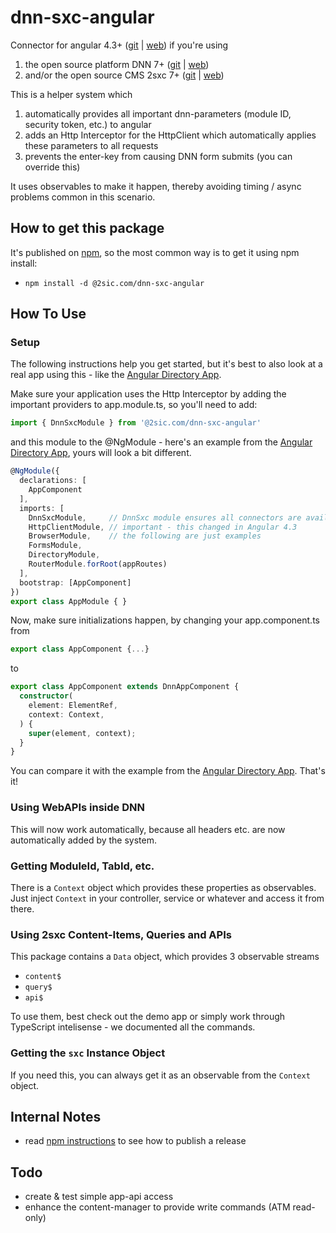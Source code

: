 # dnn-sxc-angular
Connector for angular 4.3+ ([git](https://github.com/angular/angular) | [web](https://angular.io/)) if you're using
1. the open source platform DNN 7+ ([git](https://github.com/dnnsoftware/Dnn.Platform) | [web](http://dnnsoftware.com/)) 
1. and/or the open source CMS 2sxc 7+ ([git](https://github.com/2sic/2sxc/) | [web](https://2sxc.org/)) 

This is a helper system which
1. automatically provides all important dnn-parameters (module ID, security token, etc.) to angular
2. adds an Http Interceptor for the HttpClient which automatically applies these parameters to all requests
3. prevents the enter-key from causing DNN form submits (you can override this)

It uses observables to make it happen, thereby avoiding timing / async problems common in this scenario. 

## How to get this package
It's published on [npm](https://www.npmjs.com/package/@2sic.com/dnn-sxc-angular), so the most common way is to get it using npm install:

* `npm install -d @2sic.com/dnn-sxc-angular`

## How To Use
### Setup
The following instructions help you get started, but it's best to also look at a real app using this - like the [Angular Directory App](https://github.com/2sic/app-directory-angular/).

Make sure your application uses the Http Interceptor by adding the important providers to app.module.ts, so you'll need to add:

```typescript
import { DnnSxcModule } from '@2sic.com/dnn-sxc-angular'
```  

and this module to the @NgModule - here's an example from the [Angular Directory App](https://github.com/2sic/app-directory-angular/blob/master/src/app/app.module.ts), yours will look a bit different.

```typescript
@NgModule({
  declarations: [
    AppComponent
  ],
  imports: [
    DnnSxcModule,     // DnnSxc module ensures all connectors are available
    HttpClientModule, // important - this changed in Angular 4.3
    BrowserModule,    // the following are just examples
    FormsModule,
    DirectoryModule,
    RouterModule.forRoot(appRoutes)
  ],
  bootstrap: [AppComponent]
})
export class AppModule { }
```

Now, make sure initializations happen, by changing your app.component.ts from

```typescript
export class AppComponent {...}
```  
to  

```typescript
export class AppComponent extends DnnAppComponent {
  constructor(
    element: ElementRef,
    context: Context,
  ) {
    super(element, context);
  }
}
```

You can compare it with the example from the [Angular Directory App](https://github.com/2sic/app-directory-angular/blob/master/src/app/app.component.ts). That's it!

### Using WebAPIs inside DNN
This will now work automatically, because all headers etc. are now automatically added by the system. 

### Getting ModuleId, TabId, etc.
There is a `Context` object which provides these properties as observables. Just inject `Context` in your controller, service or whatever and access it from there. 

### Using 2sxc Content-Items, Queries and APIs
This package contains a `Data` object, which provides 3 observable streams

* `content$`
* `query$`
* `api$`

To use them, best check out the demo app or simply work through TypeScript intelisense - we documented all the commands. 

### Getting the `sxc` Instance Object
If you need this, you can always get it as an observable from the `Context` object. 


## Internal Notes
* read [npm instructions](npm-instructions) to see how to publish a release

## Todo
* create & test simple app-api access
* enhance the content-manager to provide write commands (ATM read-only)